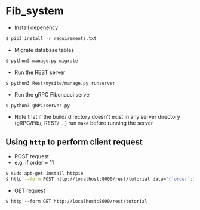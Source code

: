 # Fib_system
- Install depenency
```bash
$ pip3 install -r requirements.txt
```
- Migrate database tables
```bash
$ python3 manage.py migrate
```
- Run the REST server
```bash
$ python3 Rest/mysite/manage.py runserver               
```
- Run the gRPC Fibonacci server
```bash
$ python3 gRPC/server.py 
```

- Note that if the build/ directory doesn't exist in any server directory (gRPC/Fib/, REST/ ...)
  run ```make``` before running the server


## Using `http` to perform client request
- POST request
- e.g. if order = 11
```bash
$ sudo apt-get install httpie
$ http --form POST http://localhost:8000/rest/tutorial data="{'order':11}"
```

- GET request
```
$ http --form GET http://localhost:8000/rest/tutorial 
```
